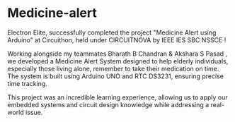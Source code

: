 # Medicine-alert

Electron Elite, successfully completed the project "Medicine Alert using Arduino" at Circuithon, held under CIRCUITNOVA by IEEE IES SBC NSSCE !

Working alongside my teammates Bharath B Chandran & Akshara S Pasad , we developed a Medicine Alert System designed to help elderly individuals, especially those living alone, remember to take their medication on time. The system is built using Arduino UNO and RTC DS3231, ensuring precise time tracking. 

This project was an incredible learning experience, allowing us to apply our embedded systems and circuit design knowledge while addressing a real-world issue.
